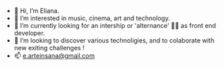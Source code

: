 - 👋 Hi, I’m Eliana.
- 👀 I’m interested in music, cinema, art and technology.
- 🌱 I’m currently looking for an intership or 'alternance' 👩‍🎨 as front end developer.
- 💞️ I’m looking to discover various technoligies, and to colaborate with new exiting challenges ! 
- 📫 e.arteinsana@gmail.com

<!---
Arteinsana7/Arteinsana7 is a ✨ special ✨ repository because its `README.md` (this file) appears on your GitHub profile.
You can click the Preview link to take a look at your changes.
--->
